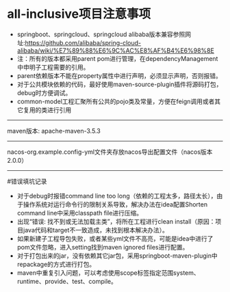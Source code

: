 # all-inclusive项目注意事项
* springboot、springcloud、springcloud alibaba版本兼容参照网址:https://github.com/alibaba/spring-cloud-alibaba/wiki/%E7%89%88%E6%9C%AC%E8%AF%B4%E6%98%8E
* 注：所有的版本都采用parent pom进行管理，在dependencyManagement中申明子工程需要的引用。
* parent依赖版本不能在property属性中进行声明，必须显示声明，否则报错。
* 对于公共模块依赖的代码，最好使用maven-source-plugin插件将源码打包，debug时方便调试。
* common-model工程汇聚所有公共的pojo类及常量，方便在feign调用或者其它复用的类进行引用

___
maven版本: apache-maven-3.5.3

---
nacos-org.example.config-yml文件夹存放nacos导出配置文件（nacos版本2.0.0）
___


#错误填坑记录
* 对于debug时报错command line too long（依赖的工程太多，路径太长），由于操作系统对运行命令行的限制关系导致，解决办法在idea配置Shorten command line中采用classpath file进行压缩。
* 出现“错误: 找不到或无法加载主类”，将所在工程进行clean install（原因：项目java代码和target不一致造成，未找到根本解决办法）。
* 如果新建子工程导包失败，或者某些yml文件不高亮，可能是idea中进行了pom文件忽略，进入setting找到maven ignored files进行配置。
* 对于打包出来的jar，没有依赖其它jar包，采用springboot-maven-plugin中repackage的方式进行打包。
* maven中重复引入问题，可以考虑使用scope标签指定范围system、runtime、provide、test、compile。

